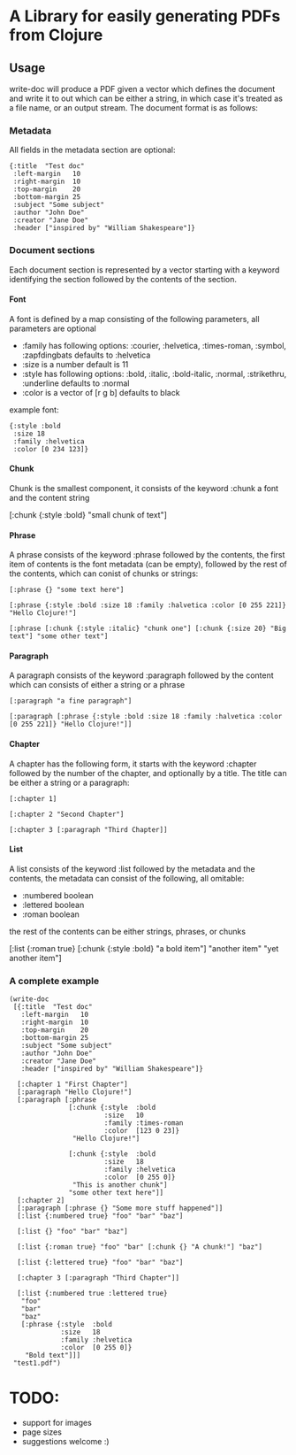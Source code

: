 # A Library for easily generating PDFs from Clojure 

## Usage

write-doc will produce a PDF given a vector which defines the document and write it to out which can be either a string, in which case it's treated as a file name, or an output stream. The document format is as follows:

### Metadata

All fields in the metadata section are optional:

    {:title  "Test doc"
     :left-margin   10
     :right-margin  10
     :top-margin    20
     :bottom-margin 25
     :subject "Some subject"
     :author "John Doe"
     :creator "Jane Doe"
     :header ["inspired by" "William Shakespeare"]}

### Document sections

Each document section is represented by a vector starting with a keyword identifying the section followed by the contents of the section.

#### Font

A font is defined by a map consisting of the following parameters, all parameters are optional

* :family has following options: :courier, :helvetica, :times-roman, :symbol, :zapfdingbats defaults to :helvetica
* :size is a number default is 11
* :style has following options: :bold, :italic, :bold-italic, :normal, :strikethru, :underline defaults to :normal
* :color is a vector of [r g b] defaults to black

example font:

    {:style :bold
     :size 18
     :family :helvetica
     :color [0 234 123]}


#### Chunk 

Chunk is the smallest component, it consists of the keyword :chunk a font and the content string 

   [:chunk {:style :bold} "small chunk of text"]

#### Phrase

A phrase consists of the keyword :phrase followed by the contents, the first item of contents is the font metadata (can be empty), followed by the rest of the contents, which can conist of chunks or strings:

    [:phrase {} "some text here"]

    [:phrase {:style :bold :size 18 :family :halvetica :color [0 255 221]} "Hello Clojure!"]
  
    [:phrase [:chunk {:style :italic} "chunk one"] [:chunk {:size 20} "Big text"] "some other text"]

#### Paragraph

A paragraph consists of the keyword :paragraph followed by the content which can consists of either a string or a phrase

    [:paragraph "a fine paragraph"]

    [:paragraph [:phrase {:style :bold :size 18 :family :halvetica :color [0 255 221]} "Hello Clojure!"]]

#### Chapter

A chapter has the following form, it starts with the keyword :chapter followed by the number of the chapter, and optionally by a title. The title can be either a string or a paragraph:


    [:chapter 1]

    [:chapter 2 "Second Chapter"]

    [:chapter 3 [:paragraph "Third Chapter]]

#### List

A list consists of the keyword :list followed by the metadata and the contents, the metadata can consist of the following, all omitable:

* :numbered boolean
* :lettered boolean
* :roman    boolean

the rest of the contents can be either strings, phrases, or chunks

   [:list {:roman true} [:chunk {:style :bold} "a bold item"] "another item" "yet another item"]


### A complete example

    (write-doc
     [{:title  "Test doc"
       :left-margin   10
       :right-margin  10
       :top-margin    20
       :bottom-margin 25
       :subject "Some subject"
       :author "John Doe"
       :creator "Jane Doe"
       :header ["inspired by" "William Shakespeare"]}
       
      [:chapter 1 "First Chapter"]
      [:paragraph "Hello Clojure!"]
      [:paragraph [:phrase 
                   [:chunk {:style  :bold
                            :size   10
                            :family :times-roman
                            :color  [123 0 23]}
                    "Hello Clojure!"]
               
                   [:chunk {:style  :bold
                            :size   18
                            :family :helvetica
                            :color  [0 255 0]}
                    "This is another chunk"]
                   "some other text here"]]
      [:chapter 2]
      [:paragraph [:phrase {} "Some more stuff happened"]]
      [:list {:numbered true} "foo" "bar" "baz"]

      [:list {} "foo" "bar" "baz"]

      [:list {:roman true} "foo" "bar" [:chunk {} "A chunk!"] "baz"]

      [:list {:lettered true} "foo" "bar" "baz"]

      [:chapter 3 [:paragraph "Third Chapter"]]
      
      [:list {:numbered true :lettered true} 
       "foo"
       "bar"
       "baz"
       [:phrase {:style  :bold
                 :size   18
                 :family :helvetica
                 :color  [0 255 0]}
        "Bold text"]]]
     "test1.pdf")


# TODO:

* support for images
* page sizes
* suggestions welcome :)







